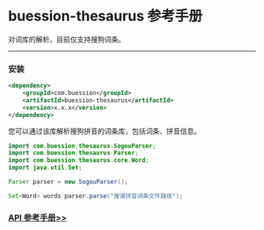 # buession-thesaurus 参考手册


对词库的解析，目前仅支持搜狗词条。


---


### 安装

```xml
<dependency>
    <groupId>com.buession</groupId>
    <artifactId>buession-thesaurus</artifactId>
    <version>x.x.x</version>
</dependency>
```

您可以通过该库解析搜狗拼音的词条库，包括词条、拼音信息。


```java
import com.buession.thesaurus.SogouParser;
import com.buession.thesaurus.Parser;
import com.buession.thesaurus.core.Word;
import java.util.Set;

Parser parser = new SogouParser();

Set<Word> words parser.parse("搜谱拼音词条文件路径");
```


### [API 参考手册>>](/manual/2.0/docs/buession-thesaurus/)